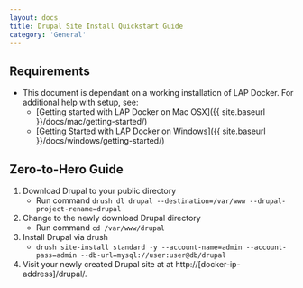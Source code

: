 ```yaml
---
layout: docs
title: Drupal Site Install Quickstart Guide
category: 'General'
---
```



Requirements
----------
- This document is dependant on a working installation of LAP Docker. For additional help with setup, see:
  - [Getting started with LAP Docker on Mac OSX]({{ site.baseurl }}/docs/mac/getting-started/)
  - [Getting Started with LAP Docker on Windows]({{ site.baseurl }}/docs/windows/getting-started/)

Zero-to-Hero Guide
----------
1. Download Drupal to your public directory
   - Run command `drush dl drupal --destination=/var/www --drupal-project-rename=drupal`
2. Change to the newly download Drupal directory
   - Run command `cd /var/www/drupal`
3. Install Drupal via drush
   - `drush site-install standard -y --account-name=admin --account-pass=admin --db-url=mysql://user:user@db/drupal`
4. Visit your newly created Drupal site at at http://[docker-ip-address]/drupal/.